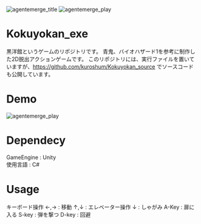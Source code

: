 ![agentemerge_title](https://user-images.githubusercontent.com/43520287/53154777-d69ba280-35fe-11e9-9ced-fb13cd4d2160.png)
![agentemerge_play](https://user-images.githubusercontent.com/43520287/53154846-0480e700-35ff-11e9-9446-fa43d9f92ce6.png)

# Kokuyokan_exe
黒洋館というゲームのリポジトリです。
青鬼、バイオハザード1を参考に制作した2D脱出アクションゲームです。
このリポジトリには、実行ファイルを置いていますが、https://github.com/kuroshum/Kokuyokan_source でソースコードも公開しています。

# Demo  
![agentemerge_play](https://user-images.githubusercontent.com/43520287/53159589-79f1b500-3609-11e9-9453-1805a72ad359.gif)
  
# Dependecy  
GameEngine : Unity  
使用言語    : C#  
  
# Usage
キーボード操作
 ←,→   : 移動
 ↑,↓   : エレベーター操作
 ↓     : しゃがみ
 A-Key : 扉に入る
 S-key : 弾を撃つ
 D-key : 回避
 
